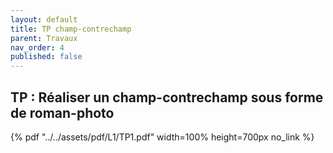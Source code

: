 ```yaml
---
layout: default
title: TP champ-contrechamp
parent: Travaux
nav_order: 4
published: false
---
```

## TP : Réaliser un champ-contrechamp sous forme de roman-photo

{% pdf "../../assets/pdf/L1/TP1.pdf" width=100% height=700px no_link %}